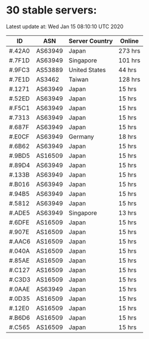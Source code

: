 # 30 stable servers:

Latest update at: Wed Jan 15 08:10:10 UTC 2020

| ID | ASN | Server Country | Online |
| -- | --- | -------------- | ------ |
| #.42A0 | AS63949 | Japan | 273 hrs |
| #.7F1D | AS63949 | Singapore | 101 hrs |
| #.9FC3 | AS53889 | United States | 44 hrs |
| #.7E1D | AS3462 | Taiwan | 128 hrs |
| #.1271 | AS63949 | Japan | 15 hrs |
| #.52ED | AS63949 | Japan | 15 hrs |
| #.F5C1 | AS63949 | Japan | 15 hrs |
| #.7313 | AS63949 | Japan | 15 hrs |
| #.687F | AS63949 | Japan | 15 hrs |
| #.E0CF | AS63949 | Germany | 18 hrs |
| #.6B62 | AS63949 | Japan | 15 hrs |
| #.9BD5 | AS16509 | Japan | 15 hrs |
| #.89D4 | AS63949 | Japan | 15 hrs |
| #.133B | AS63949 | Japan | 15 hrs |
| #.B016 | AS63949 | Japan | 15 hrs |
| #.94B5 | AS63949 | Japan | 15 hrs |
| #.5812 | AS63949 | Japan | 15 hrs |
| #.ADE5 | AS63949 | Singapore | 13 hrs |
| #.6DFE | AS16509 | Japan | 15 hrs |
| #.907E | AS16509 | Japan | 15 hrs |
| #.AAC6 | AS16509 | Japan | 15 hrs |
| #.040A | AS16509 | Japan | 15 hrs |
| #.85AE | AS16509 | Japan | 15 hrs |
| #.C127 | AS16509 | Japan | 15 hrs |
| #.C3D3 | AS16509 | Japan | 15 hrs |
| #.0AAE | AS63949 | Japan | 15 hrs |
| #.0D35 | AS16509 | Japan | 15 hrs |
| #.12E0 | AS16509 | Japan | 15 hrs |
| #.B6D6 | AS16509 | Japan | 15 hrs |
| #.C565 | AS16509 | Japan | 15 hrs |

